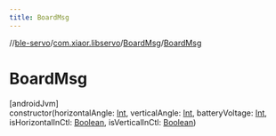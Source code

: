 ```yaml
---
title: BoardMsg
---
```

//[ble-servo](../../../index.html)/[com.xiaor.libservo](../index.html)/[BoardMsg](index.html)/[BoardMsg](-board-msg.html)



# BoardMsg



[androidJvm]\
constructor(horizontalAngle: [Int](https://kotlinlang.org/api/latest/jvm/stdlib/kotlin/-int/index.html), verticalAngle: [Int](https://kotlinlang.org/api/latest/jvm/stdlib/kotlin/-int/index.html), batteryVoltage: [Int](https://kotlinlang.org/api/latest/jvm/stdlib/kotlin/-int/index.html), isHorizontalInCtl: [Boolean](https://kotlinlang.org/api/latest/jvm/stdlib/kotlin/-boolean/index.html), isVerticalInCtl: [Boolean](https://kotlinlang.org/api/latest/jvm/stdlib/kotlin/-boolean/index.html))




